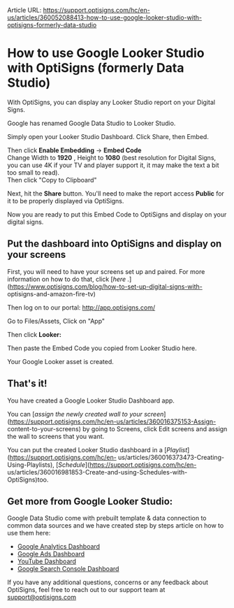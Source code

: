 Article URL: https://support.optisigns.com/hc/en-us/articles/360052088413-how-to-use-google-looker-studio-with-optisigns-formerly-data-studio

# How to use Google Looker Studio with OptiSigns (formerly Data Studio)

With OptiSigns, you can display any Looker Studio report on your Digital
Signs.

Google has renamed Google Data Studio to Looker Studio.

Simply open your Looker Studio Dashboard. Click Share, then Embed.

Then click **Enable Embedding** -> **Embed Code**  
Change Width to **1920** , Height to **1080** (best resolution for Digital
Signs, you can use 4K if your TV and player support it, it may make the text a
bit too small to read).  
Then click "Copy to Clipboard"

Next, hit the **Share** button. You'll need to make the report access
**Public** for it to be properly displayed via OptiSigns.

Now you are ready to put this Embed Code to OptiSigns and display on your
digital signs.

## Put the dashboard into OptiSigns and display on your screens

First, you will need to have your screens set up and paired. For more
information on how to do that, click [_here_
_._](https://www.optisigns.com/blog/how-to-set-up-digital-signs-with-
optisigns-and-amazon-fire-tv)

Then log on to our portal: <http://app.optisigns.com/>

Go to Files/Assets, Click on "App"

Then click **Looker:**

Then paste the Embed Code you copied from Looker Studio here.

Your Google Looker asset is created.

## **That's it!**

You have created a Google Looker Studio Dashboard app.

You can [_assign the newly created wall to your
screen_](https://support.optisigns.com/hc/en-us/articles/360016375153-Assign-
content-to-your-screens) by going to Screens, click Edit screens and assign
the wall to screens that you want.

You can put the created Looker Studio dashboard in a
[_Playlist_](https://support.optisigns.com/hc/en-
us/articles/360016373473-Creating-Using-Playlists),
[_Schedule_](https://support.optisigns.com/hc/en-
us/articles/360016981853-Create-and-using-Schedules-with-OptiSigns)too.

## **Get more from Google Looker Studio:**

Google Data Studio come with prebuilt template & data connection to common
data sources and we have created step by steps article on how to use them
here:

  * [Google Analytics Dashboard](https://links.optisigns.com/hCt3)
  * [Google Ads Dashboard](https://links.optisigns.com/qris)
  * [YouTube Dashboard](https://links.optisigns.com/QbiJ)
  * [Google Search Console Dashboard](https://links.optisigns.com/vioc)

If you have any additional questions, concerns or any feedback about
OptiSigns, feel free to reach out to our support team at
[support@optisigns.com](mailto:support@optisigns.com)

